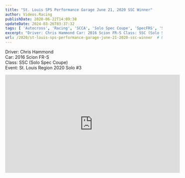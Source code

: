 ```yaml
---
title: "St. Louis SPS Performance Garage June 21, 2020 SSC Winner"
author: Videos.Racing
publishDate: 2020-06-22T14:09:38
updateDate: 2024-03-26T03:37:32
tags: [ 'Autocross', 'Racing', 'SCCA', 'Solo Spec Coupe', 'SpecFRS', 'SSC', 'Videos' ]
excerpt: "Driver: Chris Hammond Car: 2016 Scion FR-S Class: SSC (Solo Spec Coupe) Event: St. Louis Region 2020 Solo #3 "
url: /2020/st-louis-sps-performance-garage-june-21-2020-ssc-winner  # Use the generated URL with year
---
```

<p>Driver: Chris Hammond<br /> Car: 2016 Scion FR-S<br /> Class: SSC (Solo Spec Coupe)<br /> Event: St. Louis Region 2020 Solo #3</p>  <p><iframe allow="accelerometer; autoplay; encrypted-media; gyroscope; picture-in-picture" allowfullscreen="" frameborder="0" height="315" src="https://www.youtube.com/embed/0sm0iK9IifU" width="560"></iframe></p> 
